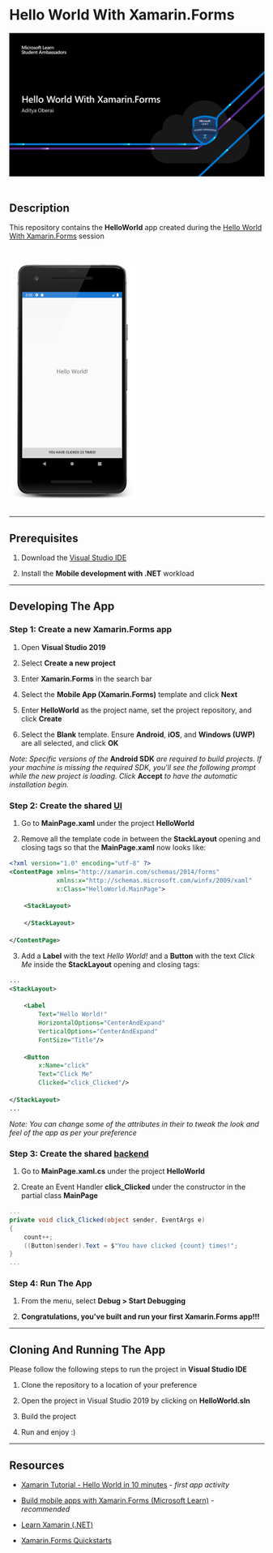 # Hello World With Xamarin.Forms

<img src="Docs/Images/Title.PNG?raw=true" alt="Title" width="auto" height="auto">

<br>
<br>

## Description

This repository contains the **HelloWorld** app created during the [Hello World With Xamarin.Forms](https://www.youtube.com/watch?v=KGPakBXrv-Q) session
 
<br>
<br>

<img src="Docs/Images/HelloWorld_App.png?raw=true" alt="App Screenshot" width="250" height="auto">

<br>
<br>

---
## Prerequisites

1. Download the [Visual Studio IDE](https://visualstudio.microsoft.com/)

2. Install the **Mobile development with .NET** workload
---

## Developing The App

### Step 1: Create a new Xamarin.Forms app

1. Open **Visual Studio 2019**

2. Select **Create a new project**

3. Enter **Xamarin.Forms** in the search bar

4. Select the **Mobile App (Xamarin.Forms)** template and click **Next**

5. Enter **HelloWorld** as the project name, set the project repository, and click **Create**

6. Select the **Blank** template. Ensure **Android**, **iOS**, and **Windows (UWP)** are all selected, and click **OK**

*Note: Specific versions of the* **Android SDK** *are required to build projects. If your machine is missing the required SDK, you'll see the following prompt while the new project is loading. Click* **Accept** *to have the automatic installation begin.*

### Step 2: Create the shared [UI](HelloWorld/HelloWorld/MainPage.xaml)

1. Go to **MainPage.xaml** under the project **HelloWorld**

2. Remove all the template code in between the **StackLayout** opening and closing tags so that the **MainPage.xaml** now looks like:

```xml
<?xml version="1.0" encoding="utf-8" ?>
<ContentPage xmlns="http://xamarin.com/schemas/2014/forms"
             xmlns:x="http://schemas.microsoft.com/winfx/2009/xaml"
             x:Class="HelloWorld.MainPage">

    <StackLayout>
        
    </StackLayout>

</ContentPage>
```

3. Add a **Label** with the text *Hello World!* and a **Button** with the text *Click Me* inside the **StackLayout** opening and closing tags:

```xml
...
<StackLayout>
        
    <Label 
        Text="Hello World!" 
        HorizontalOptions="CenterAndExpand" 
        VerticalOptions="CenterAndExpand" 
        FontSize="Title"/>

    <Button 
        x:Name="click"
        Text="Click Me" 
        Clicked="click_Clicked"/>

</StackLayout>
...
```
*Note: You can change some of the attributes in their to tweak the look and feel of the app as per your preference*

### Step 3: Create the shared [backend](HelloWorld/HelloWorld/MainPage.xaml.cs)

1. Go to **MainPage.xaml.cs** under the project **HelloWorld**

2. Create an Event Handler **click_Clicked** under the constructor in the partial class **MainPage**

```csharp
...
private void click_Clicked(object sender, EventArgs e)
{
    count++;
    ((Button)sender).Text = $"You have clicked {count} times!";
}
...
```
### Step 4: Run The App

1. From the menu, select **Debug > Start Debugging**

2. **Congratulations, you've built and run your first Xamarin.Forms app!!!**

---

## Cloning And Running The App

Please follow the following steps to run the project in **Visual Studio IDE**

1. Clone the repository to a location of your preference

2. Open the project in Visual Studio 2019 by clicking on **HelloWorld.sln**

3. Build the project
 
4. Run and enjoy :)

---

## Resources

* [Xamarin Tutorial - Hello World in 10 minutes](https://dotnet.microsoft.com/learn/xamarin/hello-world-tutorial/intro) - *first app activity*

* [Build mobile apps with Xamarin.Forms (Microsoft Learn)](https://docs.microsoft.com/en-us/learn/paths/build-mobile-apps-with-xamarin-forms/) - *recommended*

* [Learn Xamarin (.NET)](https://dotnet.microsoft.com/learn/xamarin)

* [Xamarin.Forms Quickstarts](https://docs.microsoft.com/en-us/xamarin/get-started/quickstarts/)